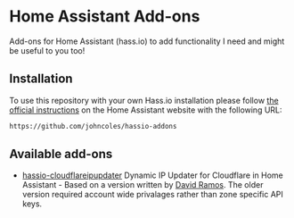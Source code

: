 # Home Assistant Add-ons

Add-ons for Home Assistant (hass.io) to add functionality I need and might be useful to you too!

## Installation

To use this repository with your own Hass.io installation please follow [the official instructions](https://www.home-assistant.io/hassio/installing_third_party_addons/) on the Home Assistant website with the following URL:

```txt
https://github.com/johncoles/hassio-addons
```

## Available add-ons

- [hassio-cloudflareipupdater](https://github.com/johncoles/hassio-addons/hassio-cloudflareipupdater) Dynamic IP Updater for Cloudflare in Home Assistant - Based on a version written by [David Ramos](https://github.com/davidramosweb/hassio-addons/tree/master/hassio_cloudflareipupdater). The older version required account wide privalages rather than zone specific API keys.
